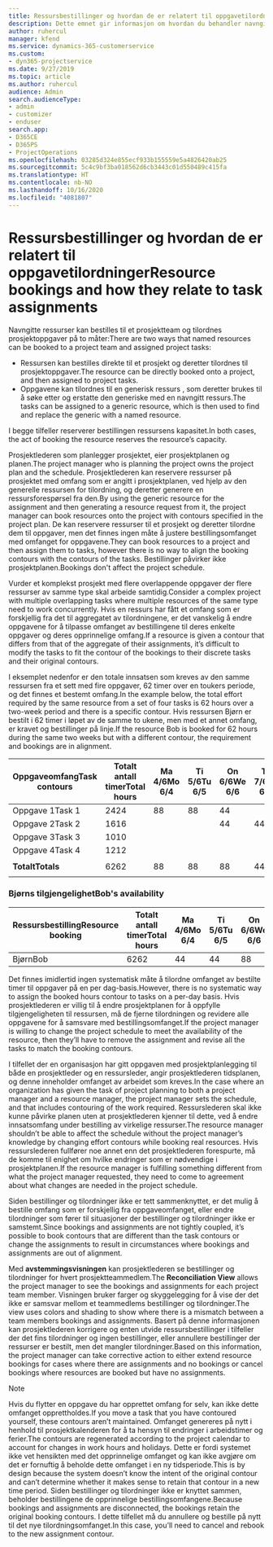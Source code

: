 ```yaml
---
title: Ressursbestillinger og hvordan de er relatert til oppgavetilordninger
description: Dette emnet gir informasjon om hvordan du behandler navngitte ressurser, ressursbestillinger og oppgavetilordninger, samt hvordan de er relatert til hverandre.
author: ruhercul
manager: kfend
ms.service: dynamics-365-customerservice
ms.custom:
- dyn365-projectservice
ms.date: 9/27/2019
ms.topic: article
ms.author: ruhercul
audience: Admin
search.audienceType:
- admin
- customizer
- enduser
search.app:
- D365CE
- D365PS
- ProjectOperations
ms.openlocfilehash: 03285d324e855ecf933b155559e5a4826420ab25
ms.sourcegitcommit: 5c4c9bf3ba018562d6cb3443c01d550489c415fa
ms.translationtype: HT
ms.contentlocale: nb-NO
ms.lasthandoff: 10/16/2020
ms.locfileid: "4081807"
---
```

# <a name="resource-bookings-and-how-they-relate-to-task-assignments"></a><span data-ttu-id="1c677-103">Ressursbestillinger og hvordan de er relatert til oppgavetilordninger</span><span class="sxs-lookup"><span data-stu-id="1c677-103">Resource bookings and how they relate to task assignments</span></span>


<span data-ttu-id="1c677-104">Navngitte ressurser kan bestilles til et prosjektteam og tilordnes prosjektoppgaver på to måter:</span><span class="sxs-lookup"><span data-stu-id="1c677-104">There are two ways that named resources can be booked to a project team and assigned project tasks:</span></span>

- <span data-ttu-id="1c677-105">Ressursen kan bestilles direkte til et prosjekt og deretter tilordnes til prosjektoppgaver.</span><span class="sxs-lookup"><span data-stu-id="1c677-105">The resource can be directly booked onto a project, and then assigned to project tasks.</span></span>
- <span data-ttu-id="1c677-106">Oppgavene kan tilordnes til en generisk ressurs , som deretter brukes til å søke etter og erstatte den generiske med en navngitt ressurs.</span><span class="sxs-lookup"><span data-stu-id="1c677-106">The tasks can be assigned to a generic resource, which is then used to find and replace the generic with a named resource.</span></span> 

<span data-ttu-id="1c677-107">I begge tilfeller reserverer bestillingen ressursens kapasitet.</span><span class="sxs-lookup"><span data-stu-id="1c677-107">In both cases, the act of booking the resource reserves the resource’s capacity.</span></span>

<span data-ttu-id="1c677-108">Prosjektlederen som planlegger prosjektet, eier prosjektplanen og planen.</span><span class="sxs-lookup"><span data-stu-id="1c677-108">The project manager who is planning the project owns the project plan and the schedule.</span></span> <span data-ttu-id="1c677-109">Prosjektlederen kan reservere ressurser på prosjektet med omfang som er angitt i prosjektplanen, ved hjelp av den generelle ressursen for tilordning, og deretter generere en ressursforespørsel fra den.</span><span class="sxs-lookup"><span data-stu-id="1c677-109">By using the generic resource for the assignment and then generating a resource request from it, the project manager can book resources onto the project with contours specified in the project plan.</span></span> <span data-ttu-id="1c677-110">De kan reservere ressurser til et prosjekt og deretter tilordne dem til oppgaver, men det finnes ingen måte å justere bestillingsomfanget med omfanget for oppgavene.</span><span class="sxs-lookup"><span data-stu-id="1c677-110">They can book resources to a project and then assign them to tasks, however there is no way to align the booking contours with the contours of the tasks.</span></span> <span data-ttu-id="1c677-111">Bestillinger påvirker ikke prosjektplanen.</span><span class="sxs-lookup"><span data-stu-id="1c677-111">Bookings don't affect the project schedule.</span></span>

<span data-ttu-id="1c677-112">Vurder et komplekst prosjekt med flere overlappende oppgaver der flere ressurser av samme type skal arbeide samtidig.</span><span class="sxs-lookup"><span data-stu-id="1c677-112">Consider a complex project with multiple overlapping tasks where multiple resources of the same type need to work concurrently.</span></span> <span data-ttu-id="1c677-113">Hvis en ressurs har fått et omfang som er forskjellig fra det til aggregatet av tilordningene, er det vanskelig å endre oppgavene for å tilpasse omfanget av bestillingene til deres enkelte oppgaver og deres opprinnelige omfang.</span><span class="sxs-lookup"><span data-stu-id="1c677-113">If a resource is given a contour that differs from that of the aggregate of their assignments, it’s difficult to modify the tasks to fit the contour of the bookings to their discrete tasks and their original contours.</span></span>

<span data-ttu-id="1c677-114">I eksemplet nedenfor er den totale innsatsen som kreves av den samme ressursen fra et sett med fire oppgaver, 62 timer over en toukers periode, og det finnes et bestemt omfang.</span><span class="sxs-lookup"><span data-stu-id="1c677-114">In the example below, the total effort required by the same resource from a set of four tasks is 62 hours over a two-week period and there is a specific contour.</span></span> <span data-ttu-id="1c677-115">Hvis ressursen Bjørn er bestilt i 62 timer i løpet av de samme to ukene, men med et annet omfang, er kravet og bestillinger på linje.</span><span class="sxs-lookup"><span data-stu-id="1c677-115">If the resource Bob is booked for 62 hours during the same two weeks but with a different contour, the requirement and bookings are in alignment.</span></span>

| <span data-ttu-id="1c677-116">**Oppgaveomfang**</span><span class="sxs-lookup"><span data-stu-id="1c677-116">**Task contours**</span></span>    | <span data-ttu-id="1c677-117">**Totalt antall timer**</span><span class="sxs-lookup"><span data-stu-id="1c677-117">**Total hours**</span></span> | <span data-ttu-id="1c677-118">Ma 4/6</span><span class="sxs-lookup"><span data-stu-id="1c677-118">Mo 6/4</span></span> | <span data-ttu-id="1c677-119">Ti 5/6</span><span class="sxs-lookup"><span data-stu-id="1c677-119">Tu 6/5</span></span> | <span data-ttu-id="1c677-120">On 6/6</span><span class="sxs-lookup"><span data-stu-id="1c677-120">We 6/6</span></span> | <span data-ttu-id="1c677-121">To 7/6</span><span class="sxs-lookup"><span data-stu-id="1c677-121">Th 6/7</span></span> | <span data-ttu-id="1c677-122">Fr 8/6</span><span class="sxs-lookup"><span data-stu-id="1c677-122">Fr 6/8</span></span> | <span data-ttu-id="1c677-123">Lø 9/6</span><span class="sxs-lookup"><span data-stu-id="1c677-123">Sa 6/9</span></span> | <span data-ttu-id="1c677-124">Sø 10/6</span><span class="sxs-lookup"><span data-stu-id="1c677-124">Su 6/10</span></span> | <span data-ttu-id="1c677-125">Ma 11/6</span><span class="sxs-lookup"><span data-stu-id="1c677-125">Mo 6/11</span></span> | <span data-ttu-id="1c677-126">Ti 12/6</span><span class="sxs-lookup"><span data-stu-id="1c677-126">Tu 6/12</span></span> | <span data-ttu-id="1c677-127">On 13/6</span><span class="sxs-lookup"><span data-stu-id="1c677-127">We 6/13</span></span> | <span data-ttu-id="1c677-128">To 14/6</span><span class="sxs-lookup"><span data-stu-id="1c677-128">Th 6/14</span></span> | <span data-ttu-id="1c677-129">Fr 15/6</span><span class="sxs-lookup"><span data-stu-id="1c677-129">Fr 6/15</span></span> |
|----------------------|-----------------|--------|--------|--------|--------|--------|--------|---------|---------|---------|---------|---------|---------|
| <span data-ttu-id="1c677-130">Oppgave 1</span><span class="sxs-lookup"><span data-stu-id="1c677-130">Task 1</span></span>               | <span data-ttu-id="1c677-131">24</span><span class="sxs-lookup"><span data-stu-id="1c677-131">24</span></span>              | <span data-ttu-id="1c677-132">8</span><span class="sxs-lookup"><span data-stu-id="1c677-132">8</span></span>      | <span data-ttu-id="1c677-133">8</span><span class="sxs-lookup"><span data-stu-id="1c677-133">8</span></span>      | <span data-ttu-id="1c677-134">4</span><span class="sxs-lookup"><span data-stu-id="1c677-134">4</span></span>      |        |        |        |         |         |         | <span data-ttu-id="1c677-135">4</span><span class="sxs-lookup"><span data-stu-id="1c677-135">4</span></span>       |         |         |
| <span data-ttu-id="1c677-136">Oppgave 2</span><span class="sxs-lookup"><span data-stu-id="1c677-136">Task 2</span></span>               | <span data-ttu-id="1c677-137">16</span><span class="sxs-lookup"><span data-stu-id="1c677-137">16</span></span>              |        |        | <span data-ttu-id="1c677-138">4</span><span class="sxs-lookup"><span data-stu-id="1c677-138">4</span></span>      | <span data-ttu-id="1c677-139">4</span><span class="sxs-lookup"><span data-stu-id="1c677-139">4</span></span>      |        |        |         | <span data-ttu-id="1c677-140">8</span><span class="sxs-lookup"><span data-stu-id="1c677-140">8</span></span>       |         |         |         |         |
| <span data-ttu-id="1c677-141">Oppgave 3</span><span class="sxs-lookup"><span data-stu-id="1c677-141">Task 3</span></span>               | <span data-ttu-id="1c677-142">10</span><span class="sxs-lookup"><span data-stu-id="1c677-142">10</span></span>              |        |        |        |        | <span data-ttu-id="1c677-143">4</span><span class="sxs-lookup"><span data-stu-id="1c677-143">4</span></span>      |        |         |         | <span data-ttu-id="1c677-144">4</span><span class="sxs-lookup"><span data-stu-id="1c677-144">4</span></span>       |         | <span data-ttu-id="1c677-145">2</span><span class="sxs-lookup"><span data-stu-id="1c677-145">2</span></span>       |         |
| <span data-ttu-id="1c677-146">Oppgave 4</span><span class="sxs-lookup"><span data-stu-id="1c677-146">Task 4</span></span>               | <span data-ttu-id="1c677-147">12</span><span class="sxs-lookup"><span data-stu-id="1c677-147">12</span></span>              |        |        |        |        |        |        |         |         |         | <span data-ttu-id="1c677-148">4</span><span class="sxs-lookup"><span data-stu-id="1c677-148">4</span></span>       |         | <span data-ttu-id="1c677-149">8</span><span class="sxs-lookup"><span data-stu-id="1c677-149">8</span></span>       |
|                      |                 |        |        |        |        |        |        |         |         |         |         |         |         |
| <span data-ttu-id="1c677-150">**Totalt**</span><span class="sxs-lookup"><span data-stu-id="1c677-150">**Totals**</span></span>           | <span data-ttu-id="1c677-151">62</span><span class="sxs-lookup"><span data-stu-id="1c677-151">62</span></span>              | <span data-ttu-id="1c677-152">8</span><span class="sxs-lookup"><span data-stu-id="1c677-152">8</span></span>      | <span data-ttu-id="1c677-153">8</span><span class="sxs-lookup"><span data-stu-id="1c677-153">8</span></span>      | <span data-ttu-id="1c677-154">8</span><span class="sxs-lookup"><span data-stu-id="1c677-154">8</span></span>      | <span data-ttu-id="1c677-155">4</span><span class="sxs-lookup"><span data-stu-id="1c677-155">4</span></span>      | <span data-ttu-id="1c677-156">4</span><span class="sxs-lookup"><span data-stu-id="1c677-156">4</span></span>      |        |         | <span data-ttu-id="1c677-157">8</span><span class="sxs-lookup"><span data-stu-id="1c677-157">8</span></span>       | <span data-ttu-id="1c677-158">4</span><span class="sxs-lookup"><span data-stu-id="1c677-158">4</span></span>       | <span data-ttu-id="1c677-159">8</span><span class="sxs-lookup"><span data-stu-id="1c677-159">8</span></span>       | <span data-ttu-id="1c677-160">2</span><span class="sxs-lookup"><span data-stu-id="1c677-160">2</span></span>       | <span data-ttu-id="1c677-161">8</span><span class="sxs-lookup"><span data-stu-id="1c677-161">8</span></span>       |
|                      |                 |        |        |        |        |        |        |         |         |         |         |

### <a name="bobs-availability"></a><span data-ttu-id="1c677-162">Bjørns tilgjengelighet</span><span class="sxs-lookup"><span data-stu-id="1c677-162">Bob's availability</span></span>
| <span data-ttu-id="1c677-163">**Ressursbestilling**</span><span class="sxs-lookup"><span data-stu-id="1c677-163">**Resource   booking**</span></span> | <span data-ttu-id="1c677-164">**Totalt antall timer**</span><span class="sxs-lookup"><span data-stu-id="1c677-164">**Total hours**</span></span> | <span data-ttu-id="1c677-165">Ma 4/6</span><span class="sxs-lookup"><span data-stu-id="1c677-165">Mo 6/4</span></span> | <span data-ttu-id="1c677-166">Ti 5/6</span><span class="sxs-lookup"><span data-stu-id="1c677-166">Tu 6/5</span></span> | <span data-ttu-id="1c677-167">On 6/6</span><span class="sxs-lookup"><span data-stu-id="1c677-167">We 6/6</span></span> | <span data-ttu-id="1c677-168">To 7/6</span><span class="sxs-lookup"><span data-stu-id="1c677-168">Th 6/7</span></span> | <span data-ttu-id="1c677-169">Fr 8/6</span><span class="sxs-lookup"><span data-stu-id="1c677-169">Fr 6/8</span></span> | <span data-ttu-id="1c677-170">Lø 9/6</span><span class="sxs-lookup"><span data-stu-id="1c677-170">Sa 6/9</span></span> | <span data-ttu-id="1c677-171">Sø 10/6</span><span class="sxs-lookup"><span data-stu-id="1c677-171">Su 6/10</span></span> | <span data-ttu-id="1c677-172">Ma 11/6</span><span class="sxs-lookup"><span data-stu-id="1c677-172">Mo 6/11</span></span> | <span data-ttu-id="1c677-173">Ti 12/6</span><span class="sxs-lookup"><span data-stu-id="1c677-173">Tu 6/12</span></span> | <span data-ttu-id="1c677-174">On 13/6</span><span class="sxs-lookup"><span data-stu-id="1c677-174">We 6/13</span></span> | <span data-ttu-id="1c677-175">To 14/6</span><span class="sxs-lookup"><span data-stu-id="1c677-175">Th 6/14</span></span> | <span data-ttu-id="1c677-176">Fr 15/6</span><span class="sxs-lookup"><span data-stu-id="1c677-176">Fr 6/15</span></span> |
|------------------------|-----------------|--------|--------|--------|--------|--------|--------|---------|---------|---------|---------|---------|---------|
| <span data-ttu-id="1c677-177">Bjørn</span><span class="sxs-lookup"><span data-stu-id="1c677-177">Bob</span></span>                    | <span data-ttu-id="1c677-178">62</span><span class="sxs-lookup"><span data-stu-id="1c677-178">62</span></span>              | <span data-ttu-id="1c677-179">4</span><span class="sxs-lookup"><span data-stu-id="1c677-179">4</span></span>      | <span data-ttu-id="1c677-180">4</span><span class="sxs-lookup"><span data-stu-id="1c677-180">4</span></span>      | <span data-ttu-id="1c677-181">8</span><span class="sxs-lookup"><span data-stu-id="1c677-181">8</span></span>      | <span data-ttu-id="1c677-182">8</span><span class="sxs-lookup"><span data-stu-id="1c677-182">8</span></span>      | <span data-ttu-id="1c677-183">8</span><span class="sxs-lookup"><span data-stu-id="1c677-183">8</span></span>      |        |         | <span data-ttu-id="1c677-184">4</span><span class="sxs-lookup"><span data-stu-id="1c677-184">4</span></span>       | <span data-ttu-id="1c677-185">4</span><span class="sxs-lookup"><span data-stu-id="1c677-185">4</span></span>       | <span data-ttu-id="1c677-186">8</span><span class="sxs-lookup"><span data-stu-id="1c677-186">8</span></span>       | <span data-ttu-id="1c677-187">8</span><span class="sxs-lookup"><span data-stu-id="1c677-187">8</span></span>       | <span data-ttu-id="1c677-188">6</span><span class="sxs-lookup"><span data-stu-id="1c677-188">6</span></span>       |

<span data-ttu-id="1c677-189">Det finnes imidlertid ingen systematisk måte å tilordne omfanget av bestilte timer til oppgaver på en per dag-basis.</span><span class="sxs-lookup"><span data-stu-id="1c677-189">However, there is no systematic way to assign the booked hours contour to tasks on a per-day basis.</span></span> <span data-ttu-id="1c677-190">Hvis prosjektlederen er villig til å endre prosjektplanen for å oppfylle tilgjengeligheten til ressursen, må de fjerne tilordningen og revidere alle oppgavene for å samsvare med bestillingsomfanget.</span><span class="sxs-lookup"><span data-stu-id="1c677-190">If the project manager is willing to change the project schedule to meet the availability of the resource, then they’ll have to remove the assignment and revise all the tasks to match the booking contours.</span></span>

<span data-ttu-id="1c677-191">I tilfellet der en organisasjon har gitt oppgaven med prosjektplanlegging til både en prosjektleder og en ressursleder, angir prosjektlederen tidsplanen, og denne inneholder omfanget av arbeidet som kreves.</span><span class="sxs-lookup"><span data-stu-id="1c677-191">In the case where an organization has given the task of project planning to both a project manager and a resource manager, the project manager sets the schedule, and that includes contouring of the work required.</span></span> <span data-ttu-id="1c677-192">Ressurslederen skal ikke kunne påvirke planen uten at prosjektlederen kjenner til dette, ved å endre innsatsomfang under bestilling av virkelige ressurser.</span><span class="sxs-lookup"><span data-stu-id="1c677-192">The resource manager shouldn’t be able to affect the schedule without the project manager’s knowledge by changing effort contours while booking real resources.</span></span> <span data-ttu-id="1c677-193">Hvis ressurslederen fullfører noe annet enn det prosjektlederen forespurte, må de komme til enighet om hvilke endringer som er nødvendige i prosjektplanen.</span><span class="sxs-lookup"><span data-stu-id="1c677-193">If the resource manager is fulfilling something different from what the project manager requested, they need to come to agreement about what changes are needed in the project schedule.</span></span>

<span data-ttu-id="1c677-194">Siden bestillinger og tilordninger ikke er tett sammenknyttet, er det mulig å bestille omfang som er forskjellig fra oppgaveomfanget, eller endre tilordninger som fører til situasjoner der bestillinger og tilordninger ikke er samstemt.</span><span class="sxs-lookup"><span data-stu-id="1c677-194">Since bookings and assignments are not tightly coupled, it’s possible to book contours that are different than the task contours or change the assignments to result in circumstances where bookings and assignments are out of alignment.</span></span>

<span data-ttu-id="1c677-195">Med **avstemmingsvisningen** kan prosjektlederen se bestillinger og tilordninger for hvert prosjektteammedlem.</span><span class="sxs-lookup"><span data-stu-id="1c677-195">The **Reconciliation View** allows the project manager to see the bookings and assignments for each project team member.</span></span> <span data-ttu-id="1c677-196">Visningen bruker farger og skyggelegging for å vise der det ikke er samsvar mellom et teammedlems bestillinger og tilordninger.</span><span class="sxs-lookup"><span data-stu-id="1c677-196">The view uses colors and shading to show where there is a mismatch between a team members bookings and assignments.</span></span> <span data-ttu-id="1c677-197">Basert på denne informasjonen kan prosjektlederen korrigere og enten utvide ressursbestillinger i tilfeller der det fins tilordninger og ingen bestillinger, eller annullere bestillinger der ressurser er bestilt, men det mangler tilordninger.</span><span class="sxs-lookup"><span data-stu-id="1c677-197">Based on this information, the project manager can take corrective action to either extend resource bookings for cases where there are assignments and no bookings or cancel bookings where resources are booked but have no assignments.</span></span>

> [!NOTE]
> <span data-ttu-id="1c677-198">Hvis du flytter en oppgave du har opprettet omfang for selv, kan ikke dette omfanget opprettholdes.</span><span class="sxs-lookup"><span data-stu-id="1c677-198">If you move a task that you have contoured yourself, these contours aren’t maintained.</span></span> <span data-ttu-id="1c677-199">Omfanget genereres på nytt i henhold til prosjektkalenderen for å ta hensyn til endringer i arbeidstimer og ferier.</span><span class="sxs-lookup"><span data-stu-id="1c677-199">The contours are regenerated according to the project calendar to account for changes in work hours and holidays.</span></span> <span data-ttu-id="1c677-200">Dette er fordi systemet ikke vet hensikten med det opprinnelige omfanget og kan ikke avgjøre om det er fornuftig å beholde dette omfanget i en ny tidsperiode.</span><span class="sxs-lookup"><span data-stu-id="1c677-200">This is by design because the system doesn’t know the intent of the original contour and can’t determine whether it makes sense to retain that contour in a new time period.</span></span> <span data-ttu-id="1c677-201">Siden bestillinger og tilordninger ikke er knyttet sammen, beholder bestillingene de opprinnelige bestillingsomfangene.</span><span class="sxs-lookup"><span data-stu-id="1c677-201">Because bookings and assignments are disconnected, the bookings retain the original booking contours.</span></span> <span data-ttu-id="1c677-202">I dette tilfellet må du annullere og bestille på nytt til det nye tilordningsomfanget.</span><span class="sxs-lookup"><span data-stu-id="1c677-202">In this case, you’ll need to cancel and rebook to the new assignment contour.</span></span>

